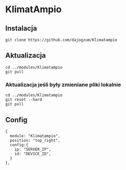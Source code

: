 # KlimatAmpio

## Instalacja
```
git clone https://github.com/dajogzum/Klimatampio
```

## Aktualizacja
```
cd ../modules/Klimatampio
git pull
```
### Aktualizacja jeśli były zmieniane pliki lokalnie<br>
```
cd ../modules/Klimatampio
git reset --hard
git pull
```
## Config
```
{
  module: "Klimatampio",
  position: "top_right",
  config:{
    ip: "SERVER_IP",
    id: "DEVICE_ID",
  }
},
```
